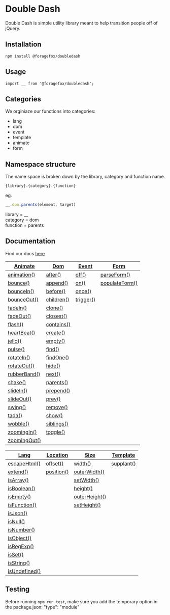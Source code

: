 # Double Dash

Double Dash is simple utility library meant to help transition people off of jQuery.

## Installation

`npm install @foragefox/doubledash`

## Usage

`import __ from '@foragefox/doubledash';`

## Categories

We orginiaze our functions into categories:

*   lang
*   dom
*   event
*   template
*   animate
*   form

## Namespace structure

The name space is broken down by the library, category and function name.

```
{library}.{category}.{function}
```

eg.

```js
__.dom.parents(element, target)
```

library  = \__\
category = dom\
function = parents

## Documentation

Find our docs [here](docs/)

| [Animate](docs/animate.md)                 | [Dom](docs/dom.md)                 | [Event](docs/event.md)             | [Form](docs/form.md)                        |
| ------------------------------------------ | ---------------------------------- | ---------------------------------- | ------------------------------------------- |
| [animation()](docs/animate.md#animation)   | [after()](docs/dom.md#after)       | [off()](docs/event.md#off)         | [parseForm()](docs/form.md#parseForm)       |
| [bounce()](docs/animate.md#bounce)         | [append()](docs/dom.md#append)     | [on()](docs/event.md#on)           | [populateForm()](docs/form.md#populateForm) |
| [bounceIn()](docs/animate.md#bounceIn)     | [before()](docs/dom.md#before)     | [once()](docs/event.md#once)       |                                             |
| [bounceOut()](docs/animate.md#bounceOut)   | [children()](docs/dom.md#children) | [trigger()](docs/event.md#trigger) |                                             |
| [fadeIn()](docs/animate.md#fadeIn)         | [clone()](docs/dom.md#clone)       |                                    |                                             |
| [fadeOut()](docs/animate.md#fadeOut)       | [closest()](docs/dom.md#closest)   |                                    |                                             |
| [flash()](docs/animate.md#flash)           | [contains()](docs/dom.md#contains) |                                    |                                             |
| [heartBeat()](docs/animate.md#heartBeat)   | [create()](docs/dom.md#create)     |                                    |                                             |
| [jello()](docs/animate.md#jello)           | [empty()](docs/dom.md#empty)       |                                    |                                             |
| [pulse()](docs/animate.md#pulse)           | [find()](docs/dom.md#find)         |                                    |                                             |
| [rotateIn()](docs/animate.md#rotateIn)     | [findOne()](docs/dom.md#findOne)   |                                    |                                             |
| [rotateOut()](docs/animate.md#rotateOut)   | [hide()](docs/dom.md#hide)         |                                    |                                             |
| [rubberBand()](docs/animate.md#rubberBand) | [next()](docs/dom.md#next)         |                                    |                                             |
| [shake()](docs/animate.md#shake)           | [parents()](docs/dom.md#parents)   |                                    |                                             |
| [slideIn()](docs/animate.md#slideIn)       | [prepend()](docs/dom.md#prepend)   |                                    |                                             |
| [slideOut()](docs/animate.md#slideOut)     | [prev()](docs/dom.md#prev)         |                                    |                                             |
| [swing()](docs/animate.md#swing)           | [remove()](docs/dom.md#remove)     |                                    |                                             |
| [tada()](docs/animate.md#tada)             | [show()](docs/dom.md#show)         |                                    |                                             |
| [wobble()](docs/animate.md#wobble)         | [siblings()](docs/dom.md#siblings) |                                    |                                             |
| [zoomingIn()](docs/animate.md#zoomingIn)   | [toggle()](docs/dom.md#toggle)     |                                    |                                             |
| [zoomingOut()](docs/animate.md#zoomingOut) |                                    |                                    |                                             |

| [Lang](docs/lang.md)                      | [Location](docs/location.md)            | [Size](docs/size.md)                      | [Template](docs/template.md)            |
| ----------------------------------------- | --------------------------------------- | ----------------------------------------- | --------------------------------------- |
| [escapeHtml()](docs/lang.md#escapeHtml)   | [offset()](docs/location.md#offset)     | [width()](docs/size.md#width)             | [supplant()](docs/template.md#supplant) |
| [extend()](docs/lang.md#extend)           | [position()](docs/location.md#position) | [outerWidth()](docs/size.md#outerWidth)   |                                         |
| [isArray()](docs/lang.md#isArray)         |                                         | [setWidth()](docs/size.md#setWidth)       |                                         |
| [isBoolean()](docs/lang.md#isBoolean)     |                                         | [height()](docs/size.md#height)           |                                         |
| [isEmpty()](docs/lang.md#isEmpty)         |                                         | [outerHeight()](docs/size.md#outerHeight) |                                         |
| [isFunction()](docs/lang.md#isFunction)   |                                         | [setHeight()](docs/size.md#setHeight)     |                                         |
| [isJson()](docs/lang.md#isJson)           |                                         |                                           |                                         |
| [isNull()](docs/lang.md#isNull)           |                                         |                                           |                                         |
| [isNumber()](docs/lang.md#isNumber)       |                                         |                                           |                                         |
| [isObject()](docs/lang.md#isObject)       |                                         |                                           |                                         |
| [isRegExp()](docs/lang.md#isRegExp)       |                                         |                                           |                                         |
| [isSet()](docs/lang.md#isSet)             |                                         |                                           |                                         |
| [isString()](docs/lang.md#isString)       |                                         |                                           |                                         |
| [isUndefined()](docs/lang.md#isUndefined) |                                         |                                           |                                         |

## Testing

Before running `npm run test`, make sure you add the temporary option in the package.json: "type": "module"